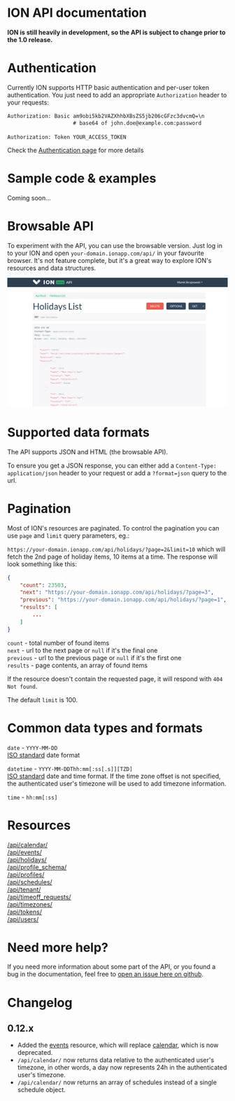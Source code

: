ION API documentation
============================

**ION is still heavily in development, so the API is subject to change prior to the 1.0 release.**

# Authentication

Currently ION supports HTTP basic authentication and per-user token authentication. You just need to add an appropriate `Authorization` header to your requests:

```
Authorization: Basic am9obi5kb2VAZXhhbXBsZS5jb206cGFzc3dvcmQ=\n
                     # base64 of john.doe@example.com:password

Authorization: Token YOUR_ACCESS_TOKEN
```

Check the [Authentication page](authentication/README.md) for more details

# Sample code & examples

Coming soon...

# Browsable API

To experiment with the API, you can use the browsable version. Just log in to your ION and open `your-domain.ionapp.com/api/` in your favourite browser. It's not feature complete, but it's a great way to explore ION's resources and data structures.

![](browsable-api.jpg)

# Supported data formats

The API supports JSON and HTML (the browsable API).

To ensure you get a JSON response, you can either add a `Content-Type: application/json` header to your request or add a `?format=json` query to the url.

# Pagination

Most of ION's resources are paginated. To control the pagination you can use `page` and `limit` query parameters, eg.:

`https://your-domain.ionapp.com/api/holidays/?page=2&limit=10` which will fetch the 2nd page of holiday items, 10 items at a time. The response will look something like this:

```json
{
    "count": 23503,
    "next": "https://your-domain.ionapp.com/api/holidays/?page=3",
    "previous": "https://your-domain.ionapp.com/api/holidays/?page=1", 
    "results": [
        ...
    ]
}
```

`count` - total number of found items  
`next` - url to the next page or `null` if it's the final one  
`previous` - url to the previous page or `null` if it's the first one  
`results` - page contents, an array of found items  

If the resource doesn't contain the requested page, it will respond with `404 Not found`.

The default `limit` is 100.

# Common data types and formats

`date` - `YYYY-MM-DD`  
[ISO standard][iso_date] date format

`datetime` - `YYYY-MM-DDThh:mm[:ss[.s]][TZD]`  
[ISO standard][iso_date] date and time format. If the time zone offset is not specified, the authenticated user's timezone will be used to add timezone information.

`time` - `hh:mm[:ss]`

[iso_date]: http://www.w3.org/TR/NOTE-datetime

# Resources
[/api/calendar/](resources/calendar.md)  
[/api/events/](resources/events.md)  
[/api/holidays/](resources/holidays.md)  
[/api/profile_schema/](resources/profile_schema.md)  
[/api/profiles/](resources/profiles.md)  
[/api/schedules/](resources/schedules.md)  
[/api/tenant/](resources/tenant.md)  
[/api/timeoff_requests/](resources/timeoff_requests.md)  
[/api/timezones/](resources/timezones.md)  
[/api/tokens/](resources/tokens.md)  
[/api/users/](resources/users.md)  

# Need more help?

If you need more information about some part of the API, or you found a bug in the documentation, feel free to [open an issue here on github](https://github.com/IONapp/api-docs/issues).

# Changelog

## 0.12.x

- Added the [events](resources/events.md) resource, which will replace [calendar](resources/calendar.md), which is now deprecated.
- `/api/calendar/` now returns data relative to the authenticated user's timezone, in other words, a day now represents 24h in the authenticated user's timezone.
- `/api/calendar/` now returns an array of schedules instead of a single schedule object.
